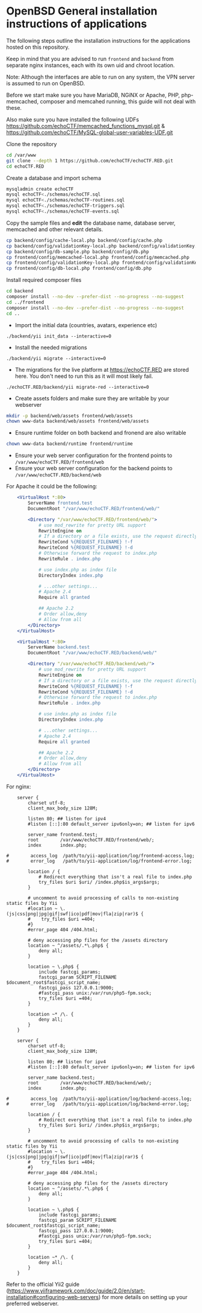 # OpenBSD General installation instructions of applications
The following steps outline the installation instructions for the applications hosted on this repository.

Keep in mind that you are advised to run `frontend` and `backend` from separate nginx instances, each with its own uid and chroot location.

Note: Although the interfaces are able to run on any system, the VPN server is assumed to run on OpenBSD.

Before we start make sure you have MariaDB, NGiNX or Apache, PHP, php-memcached, composer and memcahed running, this guide will not deal with these.

Also make sure you have installed the following UDFs https://github.com/echoCTF/memcached_functions_mysql.git & https://github.com/echoCTF/MySQL-global-user-variables-UDF.git

Clone the repository
```sh
cd /var/www
git clone --depth 1 https://github.com/echoCTF/echoCTF.RED.git
cd echoCTF.RED
```

Create a database and import schema
```sh
mysqladmin create echoCTF
mysql echoCTF<./schemas/echoCTF.sql
mysql echoCTF<./schemas/echoCTF-routines.sql
mysql echoCTF<./schemas/echoCTF-triggers.sql
mysql echoCTF<./schemas/echoCTF-events.sql
```

Copy the sample files and __edit__ the database name, database server, memcached and other relevant details.
```sh
cp backend/config/cache-local.php backend/config/cache.php
cp backend/config/validationKey-local.php backend/config/validationKey.php
cp backend/config/db-sample.php backend/config/db.php
cp frontend/config/memcached-local.php frontend/config/memcached.php
cp frontend/config/validationKey-local.php frontend/config/validationKey.php
cp frontend/config/db-local.php frontend/config/db.php
```

Install required composer files
```sh
cd backend
composer install --no-dev --prefer-dist --no-progress --no-suggest
cd ../frontend
composer install --no-dev --prefer-dist --no-progress --no-suggest
cd ..
```

* Import the initial data (countries, avatars, experience etc)
```
./backend/yii init_data --interactive=0
```

* Install the needed migrations
```
./backend/yii migrate --interactive=0
```

* The migrations for the live platform at https://echoCTF.RED are stored here. You don't need to run this as it will most likely fail.
```
./echoCTF.RED/backend/yii migrate-red --interactive=0
```

* Create assets folders and make sure they are writable by your webserver
```sh
mkdir -p backend/web/assets frontend/web/assets
chown www-data backend/web/assets frontend/web/assets
```

* Ensure runtime folder on both backend and fronend are also writable
```sh
chown www-data backend/runtime frontend/runtime
```

* Ensure your web server configuration for the frontend points to `/var/www/echoCTF.RED/frontend/web`
* Ensure your web server configuration for the backend points to `/var/www/echoCTF.RED/backend/web`

For Apache it could be the following:
```apache
    <VirtualHost *:80>
        ServerName frontend.test
        DocumentRoot "/var/www/echoCTF.RED/frontend/web/"

        <Directory "/var/www/echoCTF.RED/frontend/web/">
            # use mod_rewrite for pretty URL support
            RewriteEngine on
            # If a directory or a file exists, use the request directly
            RewriteCond %{REQUEST_FILENAME} !-f
            RewriteCond %{REQUEST_FILENAME} !-d
            # Otherwise forward the request to index.php
            RewriteRule . index.php

            # use index.php as index file
            DirectoryIndex index.php

            # ...other settings...
            # Apache 2.4
            Require all granted

            ## Apache 2.2
            # Order allow,deny
            # Allow from all
        </Directory>
    </VirtualHost>

    <VirtualHost *:80>
        ServerName backend.test
        DocumentRoot "/var/www/echoCTF.RED/backend/web/"

        <Directory "/var/www/echoCTF.RED/backend/web/">
            # use mod_rewrite for pretty URL support
            RewriteEngine on
            # If a directory or a file exists, use the request directly
            RewriteCond %{REQUEST_FILENAME} !-f
            RewriteCond %{REQUEST_FILENAME} !-d
            # Otherwise forward the request to index.php
            RewriteRule . index.php

            # use index.php as index file
            DirectoryIndex index.php

            # ...other settings...
            # Apache 2.4
            Require all granted

            ## Apache 2.2
            # Order allow,deny
            # Allow from all
        </Directory>
    </VirtualHost>
```    

For nginx:
```nginx
    server {
        charset utf-8;
        client_max_body_size 128M;

        listen 80; ## listen for ipv4
        #listen [::]:80 default_server ipv6only=on; ## listen for ipv6

        server_name frontend.test;
        root        /var/www/echoCTF.RED/frontend/web/;
        index       index.php;

#        access_log  /path/to/yii-application/log/frontend-access.log;
#        error_log   /path/to/yii-application/log/frontend-error.log;

        location / {
            # Redirect everything that isn't a real file to index.php
            try_files $uri $uri/ /index.php$is_args$args;
        }

        # uncomment to avoid processing of calls to non-existing static files by Yii
        #location ~ \.(js|css|png|jpg|gif|swf|ico|pdf|mov|fla|zip|rar)$ {
        #    try_files $uri =404;
        #}
        #error_page 404 /404.html;

        # deny accessing php files for the /assets directory
        location ~ ^/assets/.*\.php$ {
            deny all;
        }

        location ~ \.php$ {
            include fastcgi_params;
            fastcgi_param SCRIPT_FILENAME $document_root$fastcgi_script_name;
            fastcgi_pass 127.0.0.1:9000;
            #fastcgi_pass unix:/var/run/php5-fpm.sock;
            try_files $uri =404;
        }

        location ~* /\. {
            deny all;
        }
    }

    server {
        charset utf-8;
        client_max_body_size 128M;

        listen 80; ## listen for ipv4
        #listen [::]:80 default_server ipv6only=on; ## listen for ipv6

        server_name backend.test;
        root        /var/www/echoCTF.RED/backend/web/;
        index       index.php;

#        access_log  /path/to/yii-application/log/backend-access.log;
#        error_log   /path/to/yii-application/log/backend-error.log;

        location / {
            # Redirect everything that isn't a real file to index.php
            try_files $uri $uri/ /index.php$is_args$args;
        }

        # uncomment to avoid processing of calls to non-existing static files by Yii
        #location ~ \.(js|css|png|jpg|gif|swf|ico|pdf|mov|fla|zip|rar)$ {
        #    try_files $uri =404;
        #}
        #error_page 404 /404.html;

        # deny accessing php files for the /assets directory
        location ~ ^/assets/.*\.php$ {
            deny all;
        }

        location ~ \.php$ {
            include fastcgi_params;
            fastcgi_param SCRIPT_FILENAME $document_root$fastcgi_script_name;
            fastcgi_pass 127.0.0.1:9000;
            #fastcgi_pass unix:/var/run/php5-fpm.sock;
            try_files $uri =404;
        }

        location ~* /\. {
            deny all;
        }
    }
```

Refer to the official Yii2 guide (https://www.yiiframework.com/doc/guide/2.0/en/start-installation#configuring-web-servers) for more details on setting up your preferred webserver.
